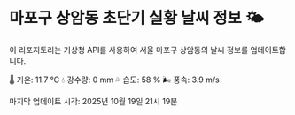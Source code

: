 
# 마포구 상암동 초단기 실황 날씨 정보 🌤️

이 리포지토리는 기상청 API를 사용하여 서울 마포구 상암동의 날씨 정보를 업데이트합니다. 

🌡️ 기온: 11.7 ℃
💧 강수량: 0 mm
💦 습도: 58 %
🌬️ 풍속: 3.9 m/s

마지막 업데이트 시각: 2025년 10월 19일 21시 19분    
